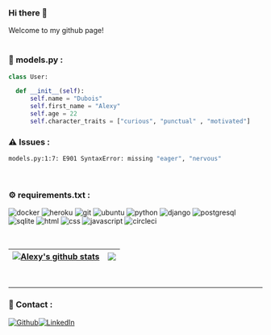 ### Hi there 👋

<p>Welcome to my github page! </br> 
<br>

<h3>🧰 models.py :</h3>

```python
class User:

  def __init__(self):
      self.name = "Dubois"
      self.first_name = "Alexy"
      self.age = 22
      self.character_traits = ["curious", "punctual" , "motivated"]
```

<h3>⚠️ Issues :</h3>

```bash
models.py:1:7: E901 SyntaxError: missing "eager", "nervous"
```
<br>
<h3>⚙️ requirements.txt :</h3>

<p>
  <img alt="docker" src="https://img.shields.io/badge/-Docker-46a2f1?style=flat-square&logo=docker&logoColor=white" />
  <img alt="heroku" src="https://img.shields.io/badge/-Heroku-430098?style=flat-square&logo=heroku&logoColor=white" />
  <img alt="git" src="https://img.shields.io/badge/-Git-F05032?style=flat-square&logo=git&logoColor=white" />
  <img alt="ubuntu" src="https://img.shields.io/badge/Ubuntu-E95420?style=flat-square&logo=ubuntu&logoColor=white" />
  <img alt="python" src="https://img.shields.io/badge/Python-3776AB?style=flat-square&logo=python&logoColor=white" />
  <img alt="django" src="https://img.shields.io/badge/Django-092E20?style=flat-square&logo=django&logoColor=white" />
  <img alt="postgresql" src="https://img.shields.io/badge/PostgreSQL-316192?style=flat-square&logo=postgresql&logoColor=white" />
  <img alt="sqlite" src="https://img.shields.io/badge/SQLite-07405E?style=flat-square&logo=sqlite&logoColor=white" />
  <img alt="html" src="https://img.shields.io/badge/HTML-239120?style=flat-square&logo=html5&logoColor=white" />
  <img alt="css" src="https://img.shields.io/badge/CSS-239120?&style=flat-square&logo=css3&logoColor=white" />
  <img alt="javascript" src="https://img.shields.io/badge/JavaScript-323330?style=flat-square&logo=javascript&logoColor=F7DF1E" />
  <img alt="circleci" src="https://img.shields.io/badge/circleci-343434?style=flat-square&logo=circleci&logoColor=white" />
</p>
<br>

| <a href="https://github.com/anuraghazra/github-readme-stats"><img align="center" src="https://github-readme-stats.vercel.app/api?username=ale12d&show_icons=true&hide=stars,prs,contribs&include_all_commits=true&theme=buefy&hide_border=true" alt="Alexy's github stats" /></a> | <a href="https://github.com/anuraghazra/github-readme-stats"><img align="center" src="https://github-readme-stats.vercel.app/api/top-langs/?username=ale12d&layout=compact&theme=buefy&hide_border=true" /></a> |
| ------------- | ------------- |
<br>
<hr>
<h3>🤝 Contact :</h3>
<p><a href="https://github.com/ale12d" target="_blank"><img alt="Github" src="https://img.shields.io/badge/GitHub-%2312100E.svg?&style=for-the-badge&logo=Github&logoColor=white" /></a><a href="https://www.linkedin.com/in/alexydubois/" target="_blank"><img alt="LinkedIn" src="https://img.shields.io/badge/linkedin-%230077B5.svg?&style=for-the-badge&logo=linkedin&logoColor=white" /></a></a>
</p>
